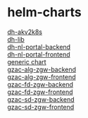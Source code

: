 # helm-charts
[dh-akv2k8s](charts/dh-akv2k8s/)\
[dh-lib](charts/dh-lib/)\
[dh-nl-portal-backend](charts/dh-nl-portal-backend/)\
[dh-nl-portal-frontend](charts/dh-nl-portal-frontend/)\
[generic chart](charts/generic/)\
[gzac-alg-zgw-backend](charts/gzac-alg-zgw-backend/)\
[gzac-alg-zgw-frontend](charts/gzac-alg-zgw-frontend/)\
[gzac-fd-zgw-backend](charts/gzac-fd-zgw-backend/)\
[gzac-fd-zgw-frontend](charts/gzac-fd-zgw-frontend/)\
[gzac-sd-zgw-backend](charts/gzac-sd-zgw-backend/)\
[gzac-sd-zgw-frontend](charts/gzac-sd-zgw-frontend/)